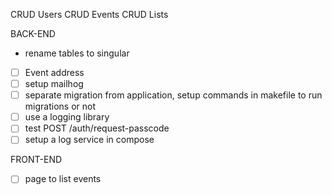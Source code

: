 
CRUD Users
CRUD Events
CRUD Lists


BACK-END
 - rename tables to singular
- [ ] Event address  
- [ ] setup mailhog
- [ ] separate migration from application, setup commands in makefile to run migrations or not
- [ ] use a logging library
- [ ] test POST /auth/request-passcode
- [ ] setup a log service in compose

FRONT-END

- [ ] page to list events